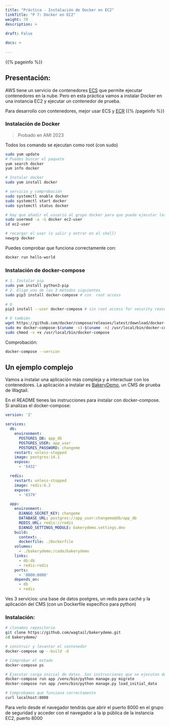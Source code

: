 ```yaml
---
title: "Práctica - Instalación de Docker en EC2"
linkTitle: "P 7: Docker en EC2"
weight: 70
description: >
   
draft: False

docs: >
 
---
```


{{% pageinfo %}}
## Presentación:
AWS tiene un servicio de contenedores [ECS](https://docs.aws.amazon.com/es_es/AmazonECS/latest/developerguide/Welcome.html) que permite ejecutar contenedores en la nube. Pero en esta práctica vamos a instalar Docker en una instancia EC2 y ejecutar un contenedor de prueba.

Para desarrollo con contenedores, mejor usar ECS y [ECR](https://docs.aws.amazon.com/ecr/)
{{% /pageinfo %}}


### Instalación de Docker
> Probado en AMI 2023

Todos los comando se ejecutan como root (con sudo)


```bash
sudo yum update
# Puedes buscar el paquete
yum search docker
yum info docker

# Instalar docker
sudo yum install docker

# servicio y comprobación
sudo systemctl enable docker
sudo systemctl start docker
sudo systemctl status docker

# Hay que añadir el usuario al grupo docker para que pueda ejecutar los comandos
sudo usermod -a -G docker ec2-user
id ec2-user

# recargar el user (o salir y entrar en el shell)
newgrp docker
```

Puedes comprobar que funciona correctamente con:
```bash
docker run hello-world
```


### Instalación de docker-compose

```bash
# 1. Instalar pip 
sudo yum install python3-pip
# 2. Elige uno de los 3 métodos siguientes
sudo pip3 install docker-compose # con  root access
 
# O
pip3 install --user docker-compose # sin root access for security reasons

# O también
wget https://github.com/docker/compose/releases/latest/download/docker-compose-$(uname -s)-$(uname -m) 
sudo mv docker-compose-$(uname -s)-$(uname -m) /usr/local/bin/docker-compose
sudo chmod -v +x /usr/local/bin/docker-compose
```
Comprobación:
```bash
docker-compose --version
```

## Un ejemplo complejo
Vamos a instalar una aplicación más compleja y a interactuar con los contenedores. La aplicación a instalar es [BakeryDemo](https://github.com/wagtail/bakerydemo), un CMS de prueba de Wagtail.

En el README tienes las instrucciones para instalar con docker-compose. 
Si analizas el docker-compose:
```yml
version: '2'

services:
  db:
    environment:
      POSTGRES_DB: app_db
      POSTGRES_USER: app_user
      POSTGRES_PASSWORD: changeme
    restart: unless-stopped
    image: postgres:14.1
    expose:
      - '5432'

  redis:
    restart: unless-stopped
    image: redis:6.2
    expose:
      - '6379'

  app:
    environment:
      DJANGO_SECRET_KEY: changeme
      DATABASE_URL: postgres://app_user:changeme@db/app_db
      REDIS_URL: redis://redis
      DJANGO_SETTINGS_MODULE: bakerydemo.settings.dev
    build:
      context: .
      dockerfile: ./Dockerfile
    volumes:
      - ./bakerydemo:/code/bakerydemo
    links:
      - db:db
      - redis:redis
    ports:
      - '8000:8000'
    depends_on:
      - db
      - redis
```
Ves 3 servicios: una base de datos postgres, un redis para caché y la aplicación del CMS (con un Dockerfile específico para python)

### Instalación:
```bash
# clonamos repositorio
git clone https://github.com/wagtail/bakerydemo.git
cd bakerydemo/

# construir y levantar el contenedor
docker-compose up --build -d

# Comprobar el estado
docker-compose ps

# Ejecutar carga inicial de datos. Son instrucciones que se ejecutan dentro del contenedor de la app
docker-compose run app /venv/bin/python manage.py migrate
docker-compose run app /venv/bin/python manage.py load_initial_data

# Comprobamos que funciona correctamente
curl localhost:8000
```

Para verlo desde el navegador tendrás que abrir el puerto 8000 en el grupo de seguridad y acceder con el navegador a la ip pública de la instancia EC2, puerto 8000
